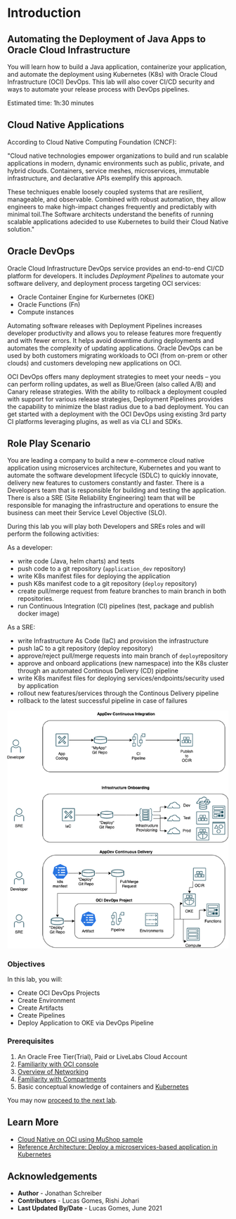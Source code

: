 # Introduction

## Automating the Deployment of Java Apps to Oracle Cloud Infrastructure

You will learn how to build a Java application, containerize your application, and automate the deployment using Kubernetes (K8s) with Oracle Cloud Infrastructure (OCI) DevOps. This lab will also cover CI/CD security and ways to automate your release process with DevOps pipelines.

Estimated time: 1h:30 minutes


## Cloud Native Applications

According to Cloud Native Computing Foundation (CNCF):

"Cloud native technologies empower organizations to build and run scalable applications in modern, dynamic environments such as public, private, and hybrid clouds. Containers, service meshes, microservices, immutable infrastructure, and declarative APIs exemplify this approach.

These techniques enable loosely coupled systems that are resilient, manageable, and observable. Combined with robust automation, they allow engineers to make high-impact changes frequently and predictably with minimal toil.The Software architects understand the benefits of running scalable applications adecided to use Kubernetes to build their Cloud Native solution."


## Oracle DevOps

Oracle Cloud Infrastructure DevOps service provides an end-to-end CI/CD platform for developers. It includes *Deployment Pipelines* to automate your software delivery, and deployment process targeting OCI services: 
- Oracle Container Engine for Kurbernetes (OKE)
- Oracle Functions (Fn)
- Compute instances

Automating software releases with Deployment Pipelines increases developer productivity and allows you to release features more frequently and with fewer errors. It helps avoid downtime during deployments and automates the complexity of updating applications. Oracle DevOps can be used by both customers migrating workloads to OCI (from on-prem or other clouds) and customers developing new applications on OCI.

OCI DevOps offers many deployment strategies to meet your needs – you can perform rolling updates, as well as Blue/Green (also called A/B) and Canary release strategies. With the ability to rollback a deployment coupled with support for various release strategies, Deployment Pipelines provides the capability to minimize the blast radius due to a bad deployment. You can get started with a deployment with the OCI DevOps using existing 3rd party CI platforms leveraging plugins, as well as via CLI and SDKs.


## Role Play Scenario

You are leading a company to build a new e-commerce cloud native application using microservices architecture, Kubernetes and you want to automate the software development lifecycle (SDLC) to quickly innovate, delivery new features to customers constantly and faster. There is a Developers team that is responsible for building and testing the application. There is also a SRE (Site Reliability Engineering) team that will be responsible for managing the infrastructure and operations to ensure the business can meet their Service Level Objective (SLO).

During this lab you will play both Developers and SREs roles and will perform the following activities: 

As a developer:

- write code (Java, helm charts) and tests
- push code to a git repository (`application_dev` repository)
- write K8s manifest files for deploying the application
- push K8s manifest code to a git repository (`deploy` repository)
- create pull/merge request from feature branches to main branch in both repositories.
- run Continuous Integration (CI) pipelines (test, package and publish docker image)


As a SRE:
- write Infrastructure As Code (IaC) and provision the infrastructure
- push IaC to a git repository (deploy repository)
- approve/reject pull/merge requests into main branch of `deploy`repository
- approve and onboard applications (new namespace) into the K8s cluster through an automated Continous Delivery (CD) pipeline
- write K8s manifest files for deploying services/endpoints/security used by application
- rollout new features/services through the Continous Delivery pipeline
- rollback to the latest successful pipeline in case of failures

![Diagram](./images/devops-story-diagram.png "Roles")



### Objectives

In this lab, you will:

* Create OCI DevOps Projects
* Create Environment
* Create Artifacts
* Create Pipelines
* Deploy Application to OKE via DevOps Pipeline

### Prerequisites

1. An Oracle Free Tier(Trial), Paid or LiveLabs Cloud Account
1. [Familiarity with OCI console](https://docs.us-phoenix-1.oraclecloud.com/Content/GSG/Concepts/console.htm)
1. [Overview of Networking](https://docs.us-phoenix-1.oraclecloud.com/Content/Network/Concepts/overview.htm)
1. [Familiarity with Compartments](https://docs.us-phoenix-1.oraclecloud.com/Content/GSG/Concepts/concepts.htm)
1. Basic conceptual knowledge of containers and [Kubernetes](https://kubernetes.io/)

You may now [proceed to the next lab](#next).

## Learn More

* [Cloud Native on OCI using MuShop sample](https://oracle-quickstart.github.io/oci-cloudnative/)
* [Reference Architecture: Deploy a microservices-based application in Kubernetes](https://docs.oracle.com/en/solutions/cloud-native-ecommerce/index.html#GUID-CB180453-1F32-4465-8F27-EA7300ECF771)


## Acknowledgements

* **Author** - Jonathan Schreiber
* **Contributors** -  Lucas Gomes, Rishi Johari
* **Last Updated By/Date** - Lucas Gomes, June 2021
